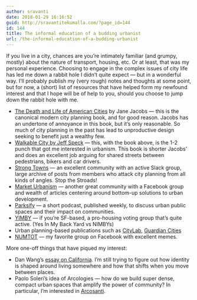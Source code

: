 ```yaml
---
author: sravanti
date: 2018-01-29 16:16:52
guid: http://sravantitekumalla.com/?page_id=144
id: 144
title: The informal education of a budding urbanist
url: /the-informal-education-of-a-budding-urbanist
---
```


If you live in a city, chances are you&#8217;re intimately familiar (and grumpy, mostly) about the nature of transport, housing, etc. Or at least, that was my personal experience. Choosing to engage in the complex issues of city life has led me down a rabbit hole I didn&#8217;t quite expect — but in a wonderful way. I&#8217;ll probably publish my (very rough) notes and thoughts at some point, but for now, a (short) list of resources that have helped form my newfound interest and that I hope will be of help to you, should you choose to jump down the rabbit hole with me.

  * [The Death and Life of American Cities](https://www.amazon.com/Death-Life-Great-American-Cities/dp/067974195X/ref=pd_lpo_sbs_14_t_0?_encoding=UTF8&psc=1&refRID=7HQCJ7V6GD863K402WKR) by Jane Jacobs — this is the canonical modern city planning book, and for good reason. Jacobs has an undertone of annoyance in this book, but it&#8217;s only reasonable. So much of city planning in the past has lead to unproductive design seeking to benefit just a wealthy few.
  * [Walkable City by Jeff Speck](https://www.amazon.com/Walkable-City-Downtown-Save-America/dp/0865477728) — this, with the book above, is the 1-2 punch that got me interested in urbanism. This book is shorter Jacobs&#8217; and does an excellent job arguing for shared streets between pedestrians, bikers and car drivers.
  * [Strong Towns](https://www.strongtowns.org/) — an excellent community with an active Slack group, large archive of posts from members who attack city planning from all kinds of angles. Stop the Stroads!
  * [Market Urbanism](http://marketurbanism.com) — another great community with a Facebook group and wealth of articles centering around bottom-up solutions to urban development.
  * [Parksify](https://www.parksify.com/) — a short podcast, published weekly, to discuss urban public spaces and their impact on communities.
  * [YIMBY](http://www.sfyimby.org/) — if you&#8217;re SF-based, a pro-housing voting group that&#8217;s quite active. (Yes In My Back Yard vs NIMBYs)
  * Urban planning-based publications such as [CityLab](https://www.citylab.com/), [Guardian Cities](https://www.theguardian.com/cities)
  * [NUMTOT](https://www.facebook.com/groups/whatwouldjanejacobsdo/) — my favorite group on Facebook with excellent memes.

More one-off things that have piqued my interest:

  * Dan Wang&#8217;s [essay on California](https://danwang.co/californian-dreams/). I&#8217;m still trying to figure out how identity is shaped around living somewhere and how that shifts when you move between places.
  * Paolo Soleri&#8217;s idea of Arcologies — how do we build super dense, compact urban spaces that amplify the power of community? In particular, I&#8217;m interested in [Arcosanti](http://arcosanti.org/project/arcology/).